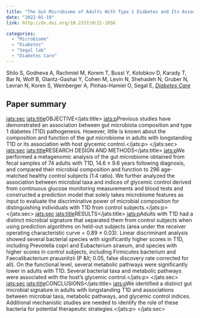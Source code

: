 ```yaml
---
title: "The Gut Microbiome of Adults With Type 1 Diabetes and Its Association With the Host Glycemic Control"
date: "2022-01-19"
link: http://dx.doi.org/10.2337/dc21-1656

categories:
  - "Microbiome"
  - "Diabetes"
  - "Segal lab"
  - "Diabetes Care"
---
```


Shilo S, Godneva A, Rachmiel M, Korem T, Bussi Y, Kolobkov D, Karady T, Bar N, Wolf B, Glantz-Gashai Y, Cohen M, Levin N, Shehadeh N, Gruber N, Levran N, Koren S, Weinberger A, Pinhas-Hamiel O, Segal E, [*Diabetes Care*](http://dx.doi.org/10.2337/dc21-1656)

## Paper summary

<jats:sec>
                  <jats:title>OBJECTIVE</jats:title>
                  <jats:p>Previous studies have demonstrated an association between gut microbiota composition and type 1 diabetes (T1D) pathogenesis. However, little is known about the composition and function of the gut microbiome in adults with longstanding T1D or its association with host glycemic control.</jats:p>
               </jats:sec>
               <jats:sec>
                  <jats:title>RESEARCH DESIGN AND METHODS</jats:title>
                  <jats:p>We performed a metagenomic analysis of the gut microbiome obtained from fecal samples of 74 adults with T1D, 14.6 ± 9.6 years following diagnosis, and compared their microbial composition and function to 296 age-matched healthy control subjects (1:4 ratio). We further analyzed the association between microbial taxa and indices of glycemic control derived from continuous glucose monitoring measurements and blood tests and constructed a prediction model that solely takes microbiome features as input to evaluate the discriminative power of microbial composition for distinguishing individuals with T1D from control subjects.</jats:p>
               </jats:sec>
               <jats:sec>
                  <jats:title>RESULTS</jats:title>
                  <jats:p>Adults with T1D had a distinct microbial signature that separated them from control subjects when using prediction algorithms on held-out subjects (area under the receiver operating characteristic curve = 0.89 ± 0.03). Linear discriminant analysis showed several bacterial species with significantly higher scores in T1D, including Prevotella copri and Eubacterium siraeum, and species with higher scores in control subjects, including Firmicutes bacterium and Faecalibacterium prausnitzii (P &amp;lt; 0.05, false discovery rate corrected for all). On the functional level, several metabolic pathways were significantly lower in adults with T1D. Several bacterial taxa and metabolic pathways were associated with the host’s glycemic control.</jats:p>
               </jats:sec>
               <jats:sec>
                  <jats:title>CONCLUSIONS</jats:title>
                  <jats:p>We identified a distinct gut microbial signature in adults with longstanding T1D and associations between microbial taxa, metabolic pathways, and glycemic control indices. Additional mechanistic studies are needed to identify the role of these bacteria for potential therapeutic strategies.</jats:p>
               </jats:sec>

